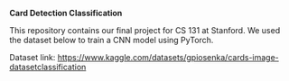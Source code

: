 **Card Detection Classification**

This repository contains our final project for CS 131 at Stanford. We used the dataset below to train a CNN model using PyTorch.

Dataset link: https://www.kaggle.com/datasets/gpiosenka/cards-image-datasetclassification
